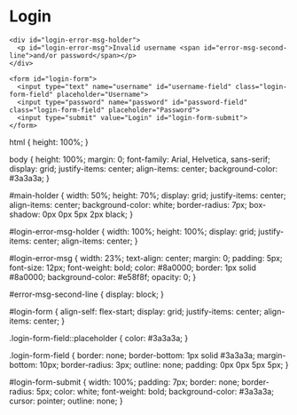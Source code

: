 <!DOCTYPE html>
<html lang="en">

<head>
  <meta charset="UTF-8">
  <meta name="viewport" content="width=device-width, initial-scale=1.0">
  <title>Login</title>
  <link rel="stylesheet" href="login-page.css">
  <script defer src="https://raw.githubusercontent.com/mrpupil/te/master/login-page.js"></script>
</head>

<body>
  <main id="main-holder">
    <h1 id="login-header">Login</h1>
    
    <div id="login-error-msg-holder">
      <p id="login-error-msg">Invalid username <span id="error-msg-second-line">and/or password</span></p>
    </div>
    
    <form id="login-form">
      <input type="text" name="username" id="username-field" class="login-form-field" placeholder="Username">
      <input type="password" name="password" id="password-field" class="login-form-field" placeholder="Password">
      <input type="submit" value="Login" id="login-form-submit">
    </form>
  
  </main>
</body>

</html>
html {
  height: 100%;
}

body {
  height: 100%;
  margin: 0;
  font-family: Arial, Helvetica, sans-serif;
  display: grid;
  justify-items: center;
  align-items: center;
  background-color: #3a3a3a;
}

#main-holder {
  width: 50%;
  height: 70%;
  display: grid;
  justify-items: center;
  align-items: center;
  background-color: white;
  border-radius: 7px;
  box-shadow: 0px 0px 5px 2px black;
}

#login-error-msg-holder {
  width: 100%;
  height: 100%;
  display: grid;
  justify-items: center;
  align-items: center;
}

#login-error-msg {
  width: 23%;
  text-align: center;
  margin: 0;
  padding: 5px;
  font-size: 12px;
  font-weight: bold;
  color: #8a0000;
  border: 1px solid #8a0000;
  background-color: #e58f8f;
  opacity: 0;
}

#error-msg-second-line {
  display: block;
}

#login-form {
  align-self: flex-start;
  display: grid;
  justify-items: center;
  align-items: center;
}

.login-form-field::placeholder {
  color: #3a3a3a;
}

.login-form-field {
  border: none;
  border-bottom: 1px solid #3a3a3a;
  margin-bottom: 10px;
  border-radius: 3px;
  outline: none;
  padding: 0px 0px 5px 5px;
}

#login-form-submit {
  width: 100%;
  padding: 7px;
  border: none;
  border-radius: 5px;
  color: white;
  font-weight: bold;
  background-color: #3a3a3a;
  cursor: pointer;
  outline: none;
}
